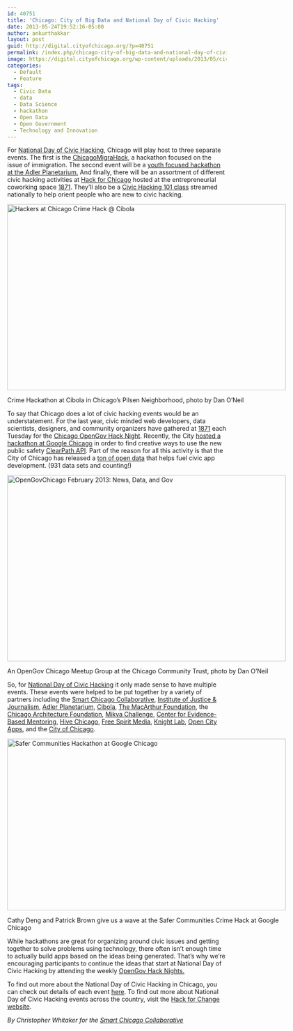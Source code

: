 ```yaml
---
id: 40751
title: 'Chicago: City of Big Data and National Day of Civic Hacking'
date: 2013-05-24T19:52:16-05:00
author: ankurthakkar
layout: post
guid: http://digital.cityofchicago.org/?p=40751
permalink: /index.php/chicago-city-of-big-data-and-national-day-of-civic-hacking/
image: https://digital.cityofchicago.org/wp-content/uploads/2013/05/civichacking.jpg
categories:
  - Default
  - Feature
tags:
  - Civic Data
  - data
  - Data Science
  - hackathon
  - Open Data
  - Open Government
  - Technology and Innovation
---
```

For [National Day of Civic Hacking](http://hackforchange.org), Chicago will play host to three separate events. The first is the [ChicagoMigraHack](http://www.chicagomigrahack.com/), a hackathon focused on the issue of immigration. The second event will be a [youth focused hackathon at the Adler Planetarium.](http://civichack.adlerplanetarium.org/) And finally, there will be an assortment of different civic hacking activities at [Hack for Chicago](http://www.meetup.com/OpenGovChicago/events/119353342/) hosted at the entrepreneurial coworking space [1871](http://1871.com). They’ll also be a [Civic Hacking 101 class](https://plus.google.com/u/0/events/cqantb3id5ap5t39sahdhe6u920) streamed nationally to help orient people who are new to civic hacking.

<div style="width: 650px" class="wp-caption alignnone">
  <a title="Hackers at Chicago Crime Hack @ Cibola by danxoneil, on Flickr" href="http://www.flickr.com/photos/juggernautco/8686908663/"><img loading="lazy" alt="Hackers at Chicago Crime Hack @ Cibola" src="http://farm9.staticflickr.com/8117/8686908663_fa76d45446_z.jpg" width="640" height="427" /></a>
  
  <p class="wp-caption-text">
    Crime Hackathon at Cibola in Chicago’s Pilsen Neighborhood, photo by Dan O’Neil
  </p>
</div>

To say that Chicago does a lot of civic hacking events would be an understatement. For the last year, civic minded web developers, data scientists, designers, and community organizers have gathered at [1871](http://1871.com) each Tuesday for the [Chicago OpenGov Hack Night](http://opengovhacknight.eventbrite.com/). Recently, the City [hosted a hackathon at Google Chicago](http://www.smartchicagocollaborative.org/using-the-new-clearpath-api-to-help-communities-interact-with-the-chicago-police-department/) in order to find creative ways to use the new public safety [ClearPath API](http://api1.chicagopolice.org/clearpath/documentation). Part of the reason for all this activity is that the City of Chicago has released a [ton of open data](http://data.cityofchicago.org) that helps fuel civic app development. (931 data sets and counting!)

<div style="width: 650px" class="wp-caption aligncenter">
  <a title="OpenGovChicago February 2013: News, Data, and Gov by danxoneil, on Flickr" href="http://www.flickr.com/photos/juggernautco/8522846150/"><img loading="lazy" alt="OpenGovChicago February 2013: News, Data, and Gov" src="http://farm9.staticflickr.com/8248/8522846150_7444a3d151_z.jpg" width="640" height="427" /></a>
  
  <p class="wp-caption-text">
    An OpenGov Chicago Meetup Group at the Chicago Community Trust, photo by Dan O’Neil
  </p>
</div>

So, for [National Day of Civic Hacking](http://hackforchange.org) it only made sense to have multiple events. These events were helped to be put together by a variety of partners including the [Smart Chicago Collaborative](http://smartchicagocollaborative.org), [Institute of Justice & Journalism](http://ijj.org), [Adler Planetarium](http://www.adlerplanetarium.org/), [Cibola](http://buildcibola.org), [The MacArthur Foundation](http://www.macfound.org/), the [Chicago Architecture Foundation](http://www.architecture.org/page.aspx?pid=183), [Mikva Challenge](http://www.mikvachallenge.org/), [Center for Evidence-Based Mentoring](http://umbmentoring.org/), [Hive Chicago](http://hivechicago.org), [Free Spirit Media](http://www.freespiritmedia.org/), [Knight Lab](http://knightlab.northwestern.edu/), [Open City Apps](http://opencityapps.org), and the [City of Chicago](http://digital.cityofchicago.org).

<div style="width: 650px" class="wp-caption alignnone">
  <a title="Safer Communities Hackathon at Google Chicago by CivicWhitaker, on Flickr" href="http://www.flickr.com/photos/91210421@N03/8731255375/"><img loading="lazy" alt="Safer Communities Hackathon at Google Chicago" src="http://farm8.staticflickr.com/7331/8731255375_56b757146f_z.jpg" width="640" height="394" /></a>
  
  <p class="wp-caption-text">
    Cathy Deng and Patrick Brown give us a wave at the Safer Communities Crime Hack at Google Chicago
  </p>
</div>

While hackathons are great for organizing around civic issues and getting together to solve problems using technology, there often isn&#8217;t enough time to actually build apps based on the ideas being generated. That’s why we’re encouraging participants to continue the ideas that start at National Day of Civic Hacking by attending the weekly [OpenGov Hack Nights.](http://opengovhacknight.eventbrite.com/)

To find out more about the National Day of Civic Hacking in Chicago, you can check out details of each event [here](http://www.smartchicagocollaborative.org/join-us-for-the-national-day-of-civic-hacking-in-chicago/). To find out more about National Day of Civic Hacking events across the country, visit the [Hack for Change website](http://hackforchange.org).

_By Christopher Whitaker for the [Smart Chicago Collaborative](http://www.smartchicagocollaborative.org/)_